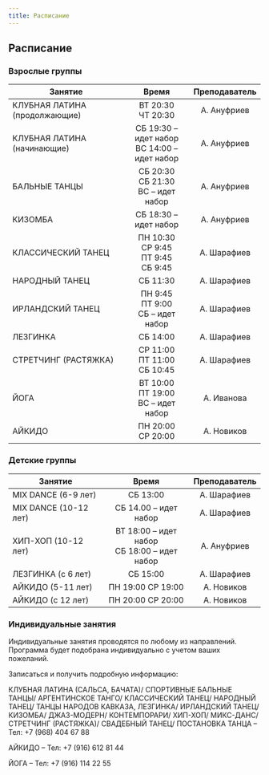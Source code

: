 ```yaml
---
title: Расписание
---
```


## Расписание

### Взрослые группы

| Занятие                           |   Время                                          | Преподаватель |
| --------------------------------- |:------------------------------------------------:|:-------------:|
| КЛУБНАЯ ЛАТИНА (продолжающие)     | ВТ 20:30 <br> ЧТ 20:30                           | А. Ануфриев   |
| КЛУБНАЯ ЛАТИНА (начинающие)       | СБ 19:30 – идет набор <br> ВС 14:00 – идет набор | А. Ануфриев   |
| БАЛЬНЫЕ ТАНЦЫ                     | СБ 20:30 <br> СБ 21:30 <br> ВС – идет набор      | А. Ануфриев   |
| КИЗОМБА                           | СБ 18:30 – идет набор                            | А. Ануфриев   |
| КЛАССИЧЕСКИЙ ТАНЕЦ                | ПН 10:30 <br> СР 9:45 <br> ПТ 9:45 <br> СБ 9:45  | А. Шарафиев   |
| НАРОДНЫЙ ТАНЕЦ                    | СБ 11:30                                         | А. Шарафиев   |
| ИРЛАНДСКИЙ ТАНЕЦ                  | ПН 9:45 <br> ПТ 9:00 <br> СБ – идет набор        | А. Шарафиев   |
| ЛЕЗГИНКА                          | СБ 14:00                                         | А. Шарафиев   |
| СТРЕТЧИНГ (РАСТЯЖКА)              | СР 11:00 <br> ПТ 11:00 <br> СБ 10:45             | А. Шарафиев   |
| ЙОГА                              | ВТ 10:00 <br> ПТ 19:00 <br> ВС – идет набор      | А. Иванова    |
| АЙКИДО                            | ПН 20:00 <br> СР 20:00                           | А. Новиков    |

### Детские группы

| Занятие                |   Время                                          | Преподаватель |
| ---------------------- |:------------------------------------------------:|:-------------:|
| MIX DANCE (6-9 лет)    | СБ 13:00                                         | А. Шарафиев   |
| MIX DANCE (10-12 лет)  | СБ 14.00 – идет набор                            | А. Шарафиев   |
| ХИП-ХОП (10-12 лет)    | ВТ 18:00 – идет набор <br> СБ 18:00 – идет набор | А. Ануфриев   |
| ЛЕЗГИНКА (с 6 лет)     | СБ 15:00                                         | А. Шарафиев   |
| АЙКИДО (5-11 лет)      | ПН 19:00 СР 19:00                                | А. Новиков    |
| АЙКИДО (с 12 лет)      | ПН 20:00 СР 20:00                                | А. Новиков    |

### Индивидуальные занятия

Индивидуальные занятия проводятся по любому из направлений. Программа будет подобрана индивидуально с учетом ваших пожеланий.

Записаться и получить подробную информацию:

КЛУБНАЯ ЛАТИНА (САЛЬСА, БАЧАТА)/ СПОРТИВНЫЕ БАЛЬНЫЕ ТАНЦЫ/ АРГЕНТИНСКОЕ ТАНГО/ КЛАССИЧЕСКИЙ ТАНЕЦ/ НАРОДНЫЙ ТАНЕЦ/ ТАНЦЫ НАРОДОВ КАВКАЗА, ЛЕЗГИНКА/ ИРЛАНДСКИЙ ТАНЕЦ/ КИЗОМБА/ ДЖАЗ-МОДЕРН/ КОНТЕМПОРАРИ/ ХИП-ХОП/ МИКС-ДАНС/ СТРЕТЧИНГ (РАСТЯЖКА)/ СВАДЕБНЫЙ ТАНЕЦ/ ПОСТАНОВКА ТАНЦА – Тел: +7 (968) 404 67 88

АЙКИДО – Тел: +7 (916) 612 81 44

ЙОГА – Тел: +7 (916) 114 22 55
